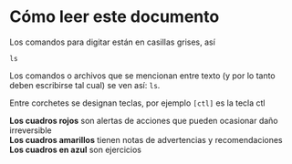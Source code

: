 # Cómo leer este documento

Los comandos para digitar están en casillas grises, así

```
ls
```

Los comandos o archivos que se mencionan entre texto (y por lo tanto deben escribirse tal cual) se ven así: ``ls``. 

Entre corchetes se designan teclas, por ejemplo ``[ctl]`` es la tecla ctl

<div class="alert alert-block alert-danger">
<b>Los cuadros rojos</b> son alertas de acciones que pueden ocasionar daño irreversible
 </div>

<div class="alert alert-block alert-warning">
<b>Los cuadros amarillos</b> tienen notas de advertencias y recomendaciones </div>

<div class="alert alert-block alert-info">
<b>Los cuadros en azul</b> son ejercicios</div>

  